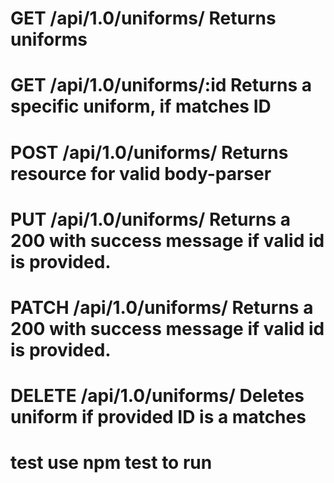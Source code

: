 # GET /api/1.0/uniforms/ Returns uniforms


# GET /api/1.0/uniforms/:id Returns a specific uniform, if matches ID


# POST /api/1.0/uniforms/ Returns resource for valid body-parser


# PUT /api/1.0/uniforms/ Returns a 200 with success message if valid id is provided.


# PATCH /api/1.0/uniforms/ Returns a 200 with success message if valid id is provided.


# DELETE /api/1.0/uniforms/ Deletes uniform if provided ID is a matches


# test use npm test to run

